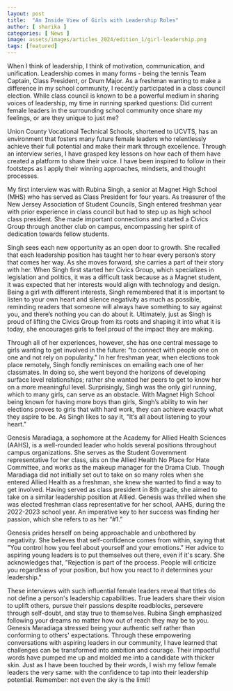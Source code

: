 ```yaml
---
layout: post
title:  "An Inside View of Girls with Leadership Roles"
author: [ sharika ]
categories: [ News ]
image: assets/images/articles_2024/edition_1/girl-leadership.png
tags: [featured]
---
```

When I think of leadership, I think of motivation, communication, and unification. Leadership comes in many forms - being the tennis Team Captain, Class President, or Drum Major. As a freshman wanting to make a difference in my school community, I recently participated in a class council election. While class council is known to be a powerful medium in sharing voices of leadership, my time in running sparked questions: Did current female leaders in the surrounding school community once share my feelings, or are they unique to just me?

Union County Vocational Technical Schools, shortened to UCVTS, has an environment that fosters many future female leaders who relentlessly achieve their full potential and make their mark through excellence. Through an interview series, I have grasped key lessons on how each of them have created a platform to share their voice. I have been inspired to follow in their footsteps as I apply their winning approaches, mindsets, and thought processes. 

My first interview was with Rubina Singh, a senior at Magnet High School (MHS) who has served as Class President for four years. As treasurer of the New Jersey Association of Student Councils, Singh entered freshman year with prior experience in class council but had to step up as high school class president. She made important connections and started a Civics Group through another club on campus, encompassing her spirit of dedication towards fellow students. 

Singh sees each new opportunity as an open door to growth. She recalled that each leadership position has taught her to hear every person’s story that comes her way. As she moves forward, she carries a part of their story with her. 
When Singh first started her Civics Group, which specializes in legislation and politics, it was a difficult task because as a Magnet student, it was expected that her interests would align with technology and design. Being a girl with different interests, Singh remembered that it is important to listen to your own heart and silence negativity as much as possible, reminding readers that someone will always have something to say against you, and there’s nothing you can do about it. Ultimately, just as Singh is proud of lifting the Civics Group from its roots and shaping it into what it is today, she encourages girls to feel proud of the impact they are making.

Through all of her experiences, however, she has one central message to girls wanting to get involved in the future: “to connect with people one on one and not rely on popularity." In her freshman year, when elections took place remotely, Singh fondly reminisces on emailing each one of her classmates. In doing so, she went beyond the horizons of developing surface level relationships; rather she wanted her peers to get to know her on a more meaningful level. 
Surprisingly, Singh was the only girl running, which to many girls, can serve as an obstacle. With Magnet High School being known for having more boys than girls, Singh’s ability to win her elections proves to girls that with hard work, they can achieve exactly what they aspire to be. As Singh likes to say it, "It’s all about listening to your heart."

Genesis Maradiaga, a sophomore at the Academy for Allied Health Sciences (AAHS), is a well-rounded leader who holds several positions throughout campus organizations. She serves as the Student Government representative for her class, sits on the Allied Health No Place for Hate Committee, and works as the makeup manager for the Drama Club. Though Maradiaga did not initially set out to take on so many roles when she entered Allied Health as a freshman, she knew she wanted to find a way to get involved. Having served as class president in 8th grade, she aimed to take on a similar leadership position at Allied. Genesis was thrilled when she was elected freshman class representative for her school, AAHS, during the 2022-2023 school year.  An imperative key to her success was finding her passion, which she refers to as her “#1.” 

Genesis prides herself on being approachable and unbothered by negativity. She believes that self-confidence comes from within, saying that "You control how you feel about yourself and your emotions." Her advice to aspiring young leaders is to put themselves out there, even if it's scary. She acknowledges that, "Rejection is part of the process. People will criticize you regardless of your position, but how you react to it determines your leadership."

These interviews with such influential female leaders reveal that titles do not define a person's leadership capabilities. True leaders share their vision to uplift others, pursue their passions despite roadblocks, persevere through self-doubt, and stay true to themselves. Rubina Singh emphasized following your dreams no matter how out of reach they may be to you. Genesis Maradiaga stressed being your authentic self rather than conforming to others' expectations. Through these empowering conversations with aspiring leaders in our community, I have learned that challenges can be transformed into ambition and courage. Their impactful words have pumped me up and molded me into a candidate with thicker skin. Just as I have been touched by their words, I wish my fellow female leaders the very same: with the confidence to tap into their leadership potential. Remember: not even the sky is the limit!
